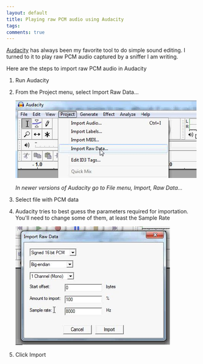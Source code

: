 ```yaml
---
layout: default
title: Playing raw PCM audio using Audacity
tags:
comments: true
---
```


[Audacity](http://audacity.sourceforge.net/) has always been my favorite tool to do simple sound editing. I turned to it to play raw PCM audio captured by a sniffer I am writing.

Here are the steps to import raw PCM audio in Audacity

1. Run Audacity

2. From the Project menu, select Import Raw Data...

    ![Import Raw Data](/assets/img/audacity-import-raw-data.jpg)

    _In newer versions of Audacity go to File menu, Import, Raw Data..._

3. Select file with PCM data

4. Audacity tries to best guess the parameters required for importation. You'll need to change some of them, at least the Sample Rate

    ![Import Raw Data Options](/assets/img/audacity-import-raw-data-options.jpg)

5. Click Import
